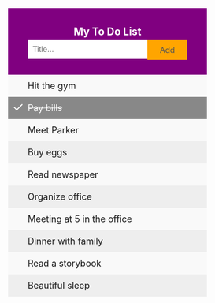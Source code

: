 <!DOCTYPE html>
<html>
<head>
<meta name="viewport" content="width=device-width, initial-scale=1">
<style>
body {
  margin: 0;
  min-width: 250px;
}
/* Include the padding and border in an element's total width and height */
* {
  box-sizing: border-box;
}
/* Remove margins and padding from the list */
ul {
  margin: 0;
  padding: 0;
}
/* Style the list items */
ul li {
  cursor: pointer;
  position: relative;
  padding: 12px 8px 12px 40px;
  list-style-type: none;
  background: #eee;
  font-size: 18px;
  transition: 0.2s;
  /* make the list items unselectable */
  -webkit-user-select: none;
  -moz-user-select: none;
  -ms-user-select: none;
  user-select: none;
}
/* Set all odd list items to a different color (zebra-stripes) */
ul li:nth-child(odd) {
  background: #f9f9f9;
}
/* Darker background-color on hover */
ul li:hover {
  background: #ddd;
}
/* When clicked on, add a background color and strike out text */
ul li.checked {
  background: #888;
  color: #fff;
  text-decoration: line-through;
}
/* Add a "checked" mark when clicked on */
ul li.checked::before {
  content: '';
  position: absolute;
  border-color: #fff;
  border-style: solid;
  border-width: 0 2px 2px 0;
  top: 10px;
  left: 16px;
  transform: rotate(45deg);
  height: 15px;
  width: 7px;
}
/* Style the close button */
.close {
  position: absolute;
  right: 0;
  top: 0;
  padding: 12px 16px 12px 16px;
}
.close:hover {
  background-color: #f44336;
  color: white;
}
/* Style the header */
.header {
  background-color:purple;
  padding: 30px 40px;
  color: white;
  text-align: center;
}
/* Clear floats after the header */
.header:after {
  content: "";
  display: table;
  clear: both;
}
/* Style the input */
input {
  margin: 0;
  border: none;
  border-radius: 0;
  width: 75%;
  padding: 10px;
  float: left;
  font-size: 16px;
}
/* Style the "Add" button */
.addBtn {
  padding: 10px;
  width: 25%;
  background:orange;
  color: #555;
  float: left;
  text-align: center;
  font-size: 16px;
  cursor: pointer;
  transition: 0.3s;
  border-radius: 0;
}
.addBtn:hover {
  background-color: #bbb;
}
</style>
</head>
<body>
<div id="myDIV" class="header">
  <h2 style="margin:5px">My To Do List</h2>
  <input type="text" id="myInput" placeholder="Title...">
  <span onclick="newElement()" class="addBtn">Add</span>
</div>
<ul id="myUL">
  <li>Hit the gym</li>
  <li class="checked">Pay bills</li>
  <li>Meet Parker</li>
  <li>Buy eggs</li>
  <li>Read newspaper</li>
  <li>Organize office</li>
  <li>Meeting at 5 in the office</li>
  <li>Dinner with family </li>
  <li>Read a storybook</li>
  <li>Beautiful sleep</li>
</ul>
<script>
// Create a "close" button and append it to each list item
var myNodelist = document.getElementsByTagName("LI");
var i;
for (i = 0; i < myNodelist.length; i++) {
  var span = document.createElement("SPAN");
  var txt = document.createTextNode("\u00D7");
  span.className = "close";
  span.appendChild(txt);
  myNodelist[i].appendChild(span);
}
// Click on a close button to hide the current list item
var close = document.getElementsByClassName("close");
var i;
for (i = 0; i < close.length; i++) {
  close[i].onclick = function() {
    var div = this.parentElement;
    div.style.display = "none";
  }
}
// Add a "checked" symbol when clicking on a list item
var list = document.querySelector('ul');
list.addEventListener('click', function(ev) {
  if (ev.target.tagName === 'LI') {
    ev.target.classList.toggle('checked');
  }
}, false);
// Create a new list item when clicking on the "Add" button
function newElement() {
  var li = document.createElement("li");
  var inputValue = document.getElementById("myInput").value;
  var t = document.createTextNode(inputValue);
  li.appendChild(t);
  if (inputValue === '') {
    alert("You must write something!");
  } else {
    document.getElementById("myUL").appendChild(li);
  }
  document.getElementById("myInput").value = "";
  var span = document.createElement("SPAN");
  var txt = document.createTextNode("\u00D7");
  span.className = "close";
  span.appendChild(txt);
  li.appendChild(span);
  for (i = 0; i < close.length; i++) {
    close[i].onclick = function() {
      var div = this.parentElement;
      div.style.display = "none";
    }
  }
}
</script>
</body>
</html>
